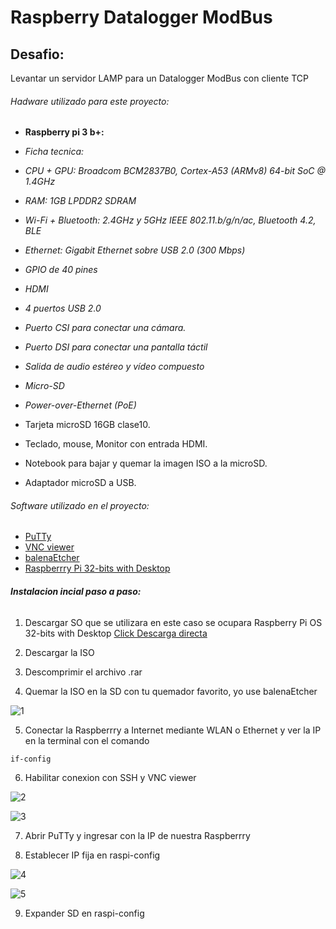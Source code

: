 # Raspberry Datalogger ModBus

## Desafio: 
Levantar un servidor LAMP para un Datalogger ModBus con cliente TCP 

###### Hadware utilizado para este proyecto:

 - **Raspberry pi 3 b+:** 
 - *Ficha tecnica:*
 - *CPU + GPU: Broadcom BCM2837B0, Cortex-A53 (ARMv8) 64-bit SoC @ 1.4GHz*
 - *RAM: 1GB LPDDR2 SDRAM*
 - *Wi-Fi + Bluetooth: 2.4GHz y 5GHz IEEE 802.11.b/g/n/ac, Bluetooth 4.2, BLE*
 - *Ethernet: Gigabit Ethernet sobre USB 2.0 (300 Mbps)*
 - *GPIO de 40 pines*
 - *HDMI*
 - *4 puertos USB 2.0*
 - *Puerto CSI para conectar una cámara.*
 - *Puerto DSI para conectar una pantalla táctil*
 - *Salida de audio estéreo y vídeo compuesto*
 - *Micro-SD*
 - *Power-over-Ethernet (PoE)*

 - Tarjeta microSD 16GB clase10.
 - Teclado, mouse, Monitor con entrada HDMI.
 - Notebook para bajar y quemar la imagen ISO a la microSD.
 - Adaptador microSD a USB.

###### Software utilizado en el proyecto:
  - [PuTTy](https://www.putty.org/)
  - [VNC viewer](https://www.realvnc.com/es/connect/download/viewer/)
  - [balenaEtcher](https://www.balena.io/etcher/)
  - [Raspberrry Pi 32-bits with Desktop](https://downloads.raspberrypi.org/raspios_full_armhf_latest)
  
###### **Instalacion incial paso a paso:**
1. Descargar SO que se utilizara en este caso se ocupara Raspberry Pi OS 32-bits with Desktop [Click Descarga directa](https://downloads.raspberrypi.org/raspios_full_armhf_latest) 

2. Descargar la ISO

3. Descomprimir el archivo .rar

4. Quemar la ISO en la SD con tu quemador favorito, yo use balenaEtcher

![1](https://user-images.githubusercontent.com/68520248/89311342-db61e400-d643-11ea-9bed-35979164ce23.PNG)

5. Conectar la Raspberrry a Internet mediante WLAN o Ethernet y ver la IP en la terminal con el comando
```
if-config
```
6. Habilitar conexion con SSH y VNC viewer

![2](https://user-images.githubusercontent.com/68520248/89311346-dc931100-d643-11ea-9719-284e9eb0145b.PNG)

![3](https://user-images.githubusercontent.com/68520248/89311349-ddc43e00-d643-11ea-86c4-8216bca9ef47.PNG)

7. Abrir PuTTy y ingresar con la IP de nuestra Raspberrry

8. Establecer IP fija en raspi-config

![4](https://user-images.githubusercontent.com/68520248/89312130-e0736300-d644-11ea-864d-2add08fd2bb9.PNG)

![5](https://user-images.githubusercontent.com/68520248/89312133-e1a49000-d644-11ea-9fdd-f164cdc9ea67.PNG)


9. Expander SD en raspi-config
